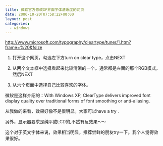 ```yaml
---
title: 微软官方修改XP界面字体清晰度的网页
date: 2006-10-20T07:58:22+00:00
layout: post
categories:
  - windows
---
```


http://www.microsoft.com/typography/cleartype/tuner/1.htm?frame=%20&fsize

1. 打开这个网页，勾选左下方turn on clear type，点击NEXT

2. 从两个文本框中选择看起来比较清晰的一个。通常都是左面的那个RGB模式。然后NEXT

3. 从六个页面中选择自己比较喜欢的字体。

微软是这样介绍的：With Windows XP, ClearType delivers improved font display quality over traditional forms of font smoothing or anti-aliasing.

从我做的来看，效果好像不是很明显。大家可以have a try .

另外，显示器要求是纯平或LCD的,不然有反效果～～

这个对于英文字体来说，效果相当明显，推荐尝鲜的朋友try一下。我个人觉得效果很好。
